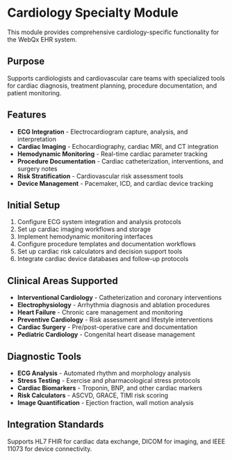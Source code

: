 # Cardiology Specialty Module

This module provides comprehensive cardiology-specific functionality for the WebQx EHR system.

## Purpose

Supports cardiologists and cardiovascular care teams with specialized tools for cardiac diagnosis, treatment planning, procedure documentation, and patient monitoring.

## Features

- **ECG Integration** - Electrocardiogram capture, analysis, and interpretation
- **Cardiac Imaging** - Echocardiography, cardiac MRI, and CT integration
- **Hemodynamic Monitoring** - Real-time cardiac parameter tracking
- **Procedure Documentation** - Cardiac catheterization, interventions, and surgery notes
- **Risk Stratification** - Cardiovascular risk assessment tools
- **Device Management** - Pacemaker, ICD, and cardiac device tracking

## Initial Setup

1. Configure ECG system integration and analysis protocols
2. Set up cardiac imaging workflows and storage
3. Implement hemodynamic monitoring interfaces
4. Configure procedure templates and documentation workflows
5. Set up cardiac risk calculators and decision support tools
6. Integrate cardiac device databases and follow-up protocols

## Clinical Areas Supported

- **Interventional Cardiology** - Catheterization and coronary interventions
- **Electrophysiology** - Arrhythmia diagnosis and ablation procedures
- **Heart Failure** - Chronic care management and monitoring
- **Preventive Cardiology** - Risk assessment and lifestyle interventions
- **Cardiac Surgery** - Pre/post-operative care and documentation
- **Pediatric Cardiology** - Congenital heart disease management

## Diagnostic Tools

- **ECG Analysis** - Automated rhythm and morphology analysis
- **Stress Testing** - Exercise and pharmacological stress protocols
- **Cardiac Biomarkers** - Troponin, BNP, and other cardiac markers
- **Risk Calculators** - ASCVD, GRACE, TIMI risk scoring
- **Image Quantification** - Ejection fraction, wall motion analysis

## Integration Standards

Supports HL7 FHIR for cardiac data exchange, DICOM for imaging, and IEEE 11073 for device connectivity.